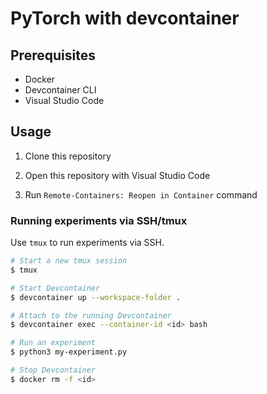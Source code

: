 # PyTorch with devcontainer

## Prerequisites

- Docker
- Devcontainer CLI
- Visual Studio Code

## Usage

1. Clone this repository

2. Open this repository with Visual Studio Code

3. Run `Remote-Containers: Reopen in Container` command

### Running experiments via SSH/tmux

Use `tmux` to run experiments via SSH.

```bash
# Start a new tmux session
$ tmux 

# Start Devcontainer
$ devcontainer up --workspace-folder .

# Attach to the running Devcontainer
$ devcontainer exec --container-id <id> bash

# Run an experiment
$ python3 my-experiment.py

# Stop Devcontainer
$ docker rm -f <id>
```
